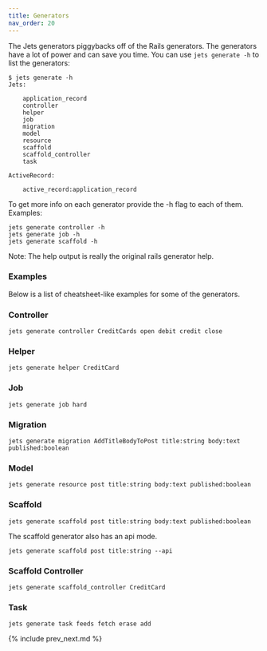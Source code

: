 ```yaml
---
title: Generators
nav_order: 20
---
```


The Jets generators piggybacks off of the Rails generators. The generators have a lot of power and can save you time. You can use `jets generate -h` to list the generators:

    $ jets generate -h
    Jets:

        application_record
        controller
        helper
        job
        migration
        model
        resource
        scaffold
        scaffold_controller
        task

    ActiveRecord:

        active_record:application_record

To get more info on each generator provide the -h flag to each of them. Examples:

    jets generate controller -h
    jets generate job -h
    jets generate scaffold -h

Note: The help output is really the original rails generator help.

### Examples

Below is a list of cheatsheet-like examples for some of the generators.

### Controller

    jets generate controller CreditCards open debit credit close

### Helper

    jets generate helper CreditCard

### Job

    jets generate job hard

### Migration

    jets generate migration AddTitleBodyToPost title:string body:text published:boolean

### Model

    jets generate resource post title:string body:text published:boolean

### Scaffold

    jets generate scaffold post title:string body:text published:boolean

The scaffold generator also has an api mode.

    jets generate scaffold post title:string --api

### Scaffold Controller

    jets generate scaffold_controller CreditCard

### Task

    jets generate task feeds fetch erase add

{% include prev_next.md %}
